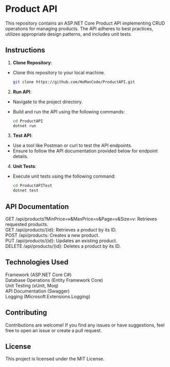 # Product API

This repository contains an ASP.NET Core Product API implementing CRUD operations for managing products. The API adheres to best practices, utilizes appropriate design patterns, and includes unit tests.

## Instructions

1. **Clone Repository**: 
- Clone this repository to your local machine.

    ```bash
    git clone https://github.com/HoManCode/ProductAPI.git
    ```

2. **Run API**: 
- Navigate to the project directory.
- Build and run the API using the following commands:


    ```bash
    cd ProductAPI
    dotnet run
    ```
3. **Test API**:
- Use a tool like Postman or curl to test the API endpoints.
- Ensure to follow the API documentation provided below for endpoint details.

4. **Unit Tests**:

- Execute unit tests using the following command:

    ```bash
    cd ProductAPITest
    dotnet test
    ```
## API Documentation
GET /api/products?MinPrice=v&MaxPrice=v&Page=v&Size=v: Retrieves requested products.<br>GET /api/products/{id}: Retrieves a product by its ID.<br>POST /api/products: Creates a new product.<br>PUT /api/products/{id}: Updates an existing product.<br>DELETE /api/products/{id}: Deletes a product by its ID.

## Technologies Used
Framework (ASP.NET Core C#)<br>Database Operations (Entity Framework Core) <br>Unit Testing (xUnit, Moq)<br>API Documentation (Swagger)<br>Logging (Microsoft.Extensions.Logging)

## Contributing
Contributions are welcome! If you find any issues or have suggestions, feel free to open an issue or create a pull request.

## License
This project is licensed under the MIT License.